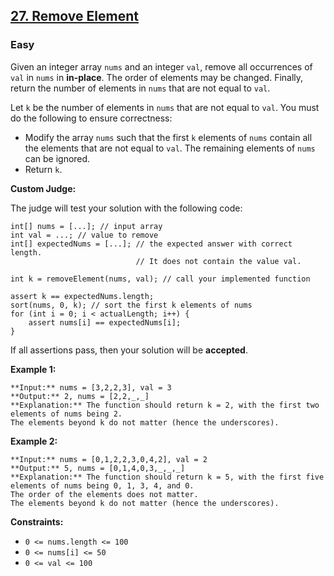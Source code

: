 ## [27. Remove Element](https://leetcode.com/problems/remove-element)

### Easy

Given an integer array `nums` and an integer `val`, remove all occurrences of `val` in `nums` in **in-place**. The order of elements may be changed. Finally, return the number of elements in `nums` that are not equal to `val`.

Let `k` be the number of elements in `nums` that are not equal to `val`. You must do the following to ensure correctness:

- Modify the array `nums` such that the first `k` elements of `nums` contain all the elements that are not equal to `val`. The remaining elements of `nums` can be ignored.
- Return `k`.

**Custom Judge:**

The judge will test your solution with the following code:

```
int[] nums = [...]; // input array
int val = ...; // value to remove
int[] expectedNums = [...]; // the expected answer with correct length.
                            // It does not contain the value val.

int k = removeElement(nums, val); // call your implemented function

assert k == expectedNums.length;
sort(nums, 0, k); // sort the first k elements of nums
for (int i = 0; i < actualLength; i++) {
    assert nums[i] == expectedNums[i];
}
```

If all assertions pass, then your solution will be **accepted**.

 

**Example 1:**

```
**Input:** nums = [3,2,2,3], val = 3
**Output:** 2, nums = [2,2,_,_]
**Explanation:** The function should return k = 2, with the first two elements of nums being 2.
The elements beyond k do not matter (hence the underscores).
```

**Example 2:**

```
**Input:** nums = [0,1,2,2,3,0,4,2], val = 2
**Output:** 5, nums = [0,1,4,0,3,_,_,_]
**Explanation:** The function should return k = 5, with the first five elements of nums being 0, 1, 3, 4, and 0.
The order of the elements does not matter.
The elements beyond k do not matter (hence the underscores).
```

 

**Constraints:**

- ```0 <= nums.length <= 100```
- ```0 <= nums[i] <= 50```
- ```0 <= val <= 100```